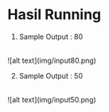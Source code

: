 <h1> Hasil Running</h1>

1. Sample Output : 80
<br>
![alt text](img/input80.png)

2. Sample Output : 50 
<br>
![alt text](img/input50.png)


